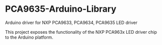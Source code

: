 # PCA9635-Arduino-Library
Arduino driver for NXP PCA9633, PCA9634, PCA9635 LED driver

This project exposes the functionality of the NXP PCA963x LED driver chip to the Arduino platform. 




